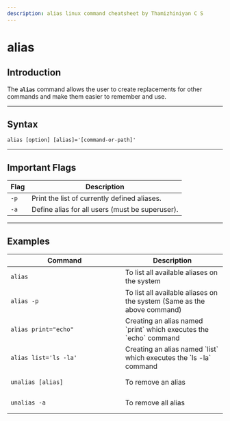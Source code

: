 ```yaml
---
description: alias linux command cheatsheet by Thamizhiniyan C S
---
```


# alias

## Introduction

The **`alias`** command allows the user to create replacements for other commands and make them easier to remember and use.

***

## Syntax

`alias [option] [alias]='[command-or-path]'`

***

## Important Flags

| Flag | Description                                     |
| ---- | ----------------------------------------------- |
| `-p` | Print the list of currently defined aliases.    |
| `-a` | Define alias for all users (must be superuser). |

***

## Examples

<table><thead><tr><th width="252">Command</th><th>Description</th></tr></thead><tbody><tr><td><pre class="language-bash" data-overflow="wrap"><code class="lang-bash">alias
</code></pre></td><td>To list all available aliases on the system</td></tr><tr><td><pre class="language-bash" data-overflow="wrap"><code class="lang-bash">alias -p
</code></pre></td><td>To list all available aliases on the system (Same as the above command)</td></tr><tr><td><pre class="language-bash" data-overflow="wrap"><code class="lang-bash">alias print="echo"
</code></pre></td><td>Creating an alias named `print` which executes the `echo` command</td></tr><tr><td><pre class="language-bash" data-overflow="wrap"><code class="lang-bash">alias list='ls -la'
</code></pre></td><td>Creating an alias named `list` which executes the `ls -la` command</td></tr><tr><td><pre class="language-bash" data-overflow="wrap"><code class="lang-bash">unalias [alias]
</code></pre></td><td>To remove an alias</td></tr><tr><td><pre class="language-bash" data-overflow="wrap"><code class="lang-bash">unalias -a
</code></pre></td><td>To remove all alias</td></tr></tbody></table>
